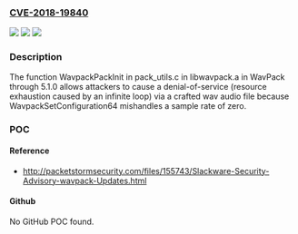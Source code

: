 ### [CVE-2018-19840](https://cve.mitre.org/cgi-bin/cvename.cgi?name=CVE-2018-19840)
![](https://img.shields.io/static/v1?label=Product&message=n%2Fa&color=blue)
![](https://img.shields.io/static/v1?label=Version&message=n%2Fa&color=blue)
![](https://img.shields.io/static/v1?label=Vulnerability&message=n%2Fa&color=brighgreen)

### Description

The function WavpackPackInit in pack_utils.c in libwavpack.a in WavPack through 5.1.0 allows attackers to cause a denial-of-service (resource exhaustion caused by an infinite loop) via a crafted wav audio file because WavpackSetConfiguration64 mishandles a sample rate of zero.

### POC

#### Reference
- http://packetstormsecurity.com/files/155743/Slackware-Security-Advisory-wavpack-Updates.html

#### Github
No GitHub POC found.

